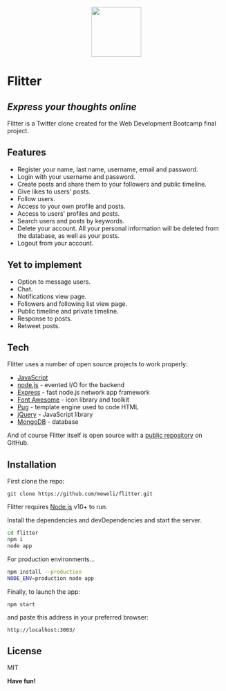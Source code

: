 <p align = "center">
    <img src="https://svgtopng.com/download/ant10pp1npk1dse1/file_13os1tn01ad41oi1utm1203kf3/cat-solid.png" width="115"/>

# Flitter
## _Express your thoughts online_


Flitter is a Twitter clone created for the Web Development Bootcamp final project.

## Features

- Register your name, last name, username, email and password.
- Login with your username and password.
- Create posts and share them to your followers and public timeline.
- Give likes to users' posts.
- Follow users.
- Access to your own profile and posts.
- Access to users' profiles and posts.
- Search users and posts by keywords. 
- Delete your account. All your personal information will be deleted from the database, as well as your posts.
- Logout from your account.

## Yet to implement


- Option to message users.
- Chat.
- Notifications view page.
- Followers and following list view page.
- Public timeline and private timeline.
- Response to posts.
- Retweet posts.


## Tech

Flitter uses a number of open source projects to work properly:

- [JavaScript] 
- [node.js] - evented I/O for the backend
- [Express] - fast node.js network app framework 
- [Font Awesome] - icon library and toolkit
- [Pug] - template engine used to code HTML
- [jQuery] - JavaScript library
- [MongoDB] - database

And of course Flitter itself is open source with a [public repository][dill]
 on GitHub.

## Installation
First clone the repo:

```
git clone https://github.com/meweli/flitter.git
```

Flitter requires [Node.js](https://nodejs.org/) v10+ to run.

Install the dependencies and devDependencies and start the server.

```sh
cd flitter
npm i
node app
```

For production environments...

```sh
npm install --production
NODE_ENV=production node app
```
Finally, to launch the app:

```
npm start
```
and paste this address in your preferred browser:
```
http://localhost:3003/
```

## License

MIT

**Have fun!**

[//]: # (These are reference links used in the body of this note and get stripped out when the markdown processor does its job. There is no need to format nicely because it shouldn't be seen. Thanks SO - http://stackoverflow.com/questions/4823468/store-comments-in-markdown-syntax)

   [JavaScript]: <https://www.javascript.com/>
   [Font Awesome]: <https://fontawesome.com/>
   [Pug]: <https://pugjs.org/api/getting-started.html>
   [MongoDB]: <https://www.mongodb.com/>
   [dill]: <https://github.com/meweli/flitter>
   [git-repo-url]: <https://github.com/joemccann/dillinger.git>
   [node.js]: <http://nodejs.org>
   [jQuery]: <http://jquery.com>
   [express]: <http://expressjs.com>
